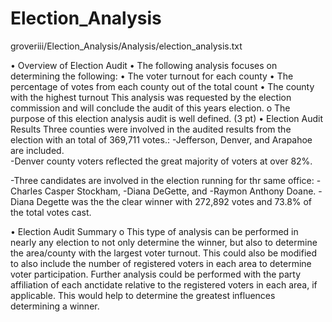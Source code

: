 # Election_Analysis
groveriii/Election_Analysis/Analysis/election_analysis.txt

•	Overview of Election Audit
•	The following analysis focuses on determining the following:
•		The voter turnout for each county
•		The percentage of votes from each county out of the total count
•		The county with the highest turnout
This analysis was requested by the election commission and will conclude the audit of this years election.
o	The purpose of this election analysis audit is well defined. (3 pt)
•	Election Audit Results
Three counties were involved in the audited results from the election with an total of 369,711 votes.:
-Jefferson, Denver, and Arapahoe are included.  
-Denver county voters reflected the great majority of voters at over 82%.

-Three candidates are involved in the election running for thr same office: 
	-Charles Casper Stockham, 
	-Diana DeGette, and 
	-Raymon Anthony Doane. 
-Diana Degette was the the clear winner with 272,892 votes and 73.8% of the total votes cast.


•	Election Audit Summary
o	This type of analysis can be performed in nearly any election to not only determine the winner, but also to determine the area/county with the largest voter turnout.  This could also be modified to also include the number of registered voters in each area to determine voter participation.  Further analysis could be performed with the party affiliation of each anctidate relative to the registered voters in each area, if applicable. This would help to determine the greatest influences determining a winner.
